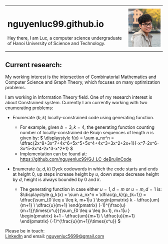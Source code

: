 <table border="0">
 <!-- <tr>
    <td><b style="font-size:30px">Title</b></td>
    <td><b style="font-size:30px">Title 2</b></td>
 </tr> -->
 <tr>
    <td>

# nguyenluc99.github.io
Hey there, I am Luc, a computer science undergraduate of Hanoi University of Science and Technology.

</td>
    <td><img src="./nvl.jpeg" alt="alt text" title="image Title"
    /></td>
 </tr>
</table>

## Current research:

My working interest is the intersection of Combinatorial Mathematics and Computer Science and Graph Theory, which focuses on many optimization problems.

I am working in Information Theory field. One of my research interest is about Constrained system. Currently I am currently working with two enumerating problems:

- Enumerate $(b,k)$ locally-constrained code using generating function.

    - For example, given $b=3, k=4$, the generating function counting number of locally-constrained de Bruijn sequences of length $n$ is given by:
    $ \displaystyle f(x) = \sum a_nx^n = \dfrac{2x^8+3x^7+4x^6+5x^5+5x^4+4x^3+3x^2+2x+1}{-x^7-2x^6-3x^5-3x^4-2x^3-x^2+1} $
    - Implementation can be found at: https://github.com/nguyenluc99/GJ_LC_deBruijnCode

- Enumerate $(u,d,k)$ Dyck codewords in which the code starts and ends at height 0, up steps increase height by $u$, down steps decrease height by $d$, height is always bounded by $0$ and $k$.
    -   The generating function in case either $u=1, d=m$ or $u=m, d=1$ is:
    $\displaystyle
        g_k(x) = \sum a_nx^n = \dfrac{p_k}{p_{k+1}} = \dfrac{\sum_{0 \leq u \leq k, m+1|u } \begin{pmatrix} k - \dfrac{um}{m+1} \\ \dfrac{u}{m+1} \end{pmatrix} (-1)^{\frac{u}{m+1}}\times{x^u}}{\sum_{0 \leq u \leq (k+1), m+1|u } \begin{pmatrix} k+1 - \dfrac{um}{m+1} \\ \dfrac{u}{m+1} \end{pmatrix} (-1)^{\frac{u}{m+1}}\times{x^u}}
    $

Please be in touch: <br>
<a href="https://www.linkedin.com/in/lucnguyen-ict/">LinkedIn</a> and email: nguyenluc5699@gmail.com
